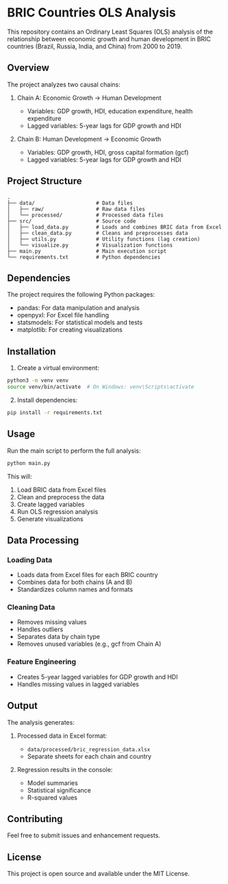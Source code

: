 # BRIC Countries OLS Analysis

This repository contains an Ordinary Least Squares (OLS) analysis of the relationship between economic growth and human development in BRIC countries (Brazil, Russia, India, and China) from 2000 to 2019.

## Overview

The project analyzes two causal chains:

1. Chain A: Economic Growth → Human Development

   - Variables: GDP growth, HDI, education expenditure, health expenditure
   - Lagged variables: 5-year lags for GDP growth and HDI

2. Chain B: Human Development → Economic Growth
   - Variables: GDP growth, HDI, gross capital formation (gcf)
   - Lagged variables: 5-year lags for GDP growth and HDI

## Project Structure

```
.
├── data/                    # Data files
│   ├── raw/                 # Raw data files
│   └── processed/           # Processed data files
├── src/                     # Source code
│   ├── load_data.py         # Loads and combines BRIC data from Excel
│   ├── clean_data.py        # Cleans and preprocesses data
│   ├── utils.py             # Utility functions (lag creation)
│   └── visualize.py         # Visualization functions
├── main.py                  # Main execution script
└── requirements.txt         # Python dependencies
```

## Dependencies

The project requires the following Python packages:

- pandas: For data manipulation and analysis
- openpyxl: For Excel file handling
- statsmodels: For statistical models and tests
- matplotlib: For creating visualizations

## Installation

1. Create a virtual environment:

```bash
python3 -m venv venv
source venv/bin/activate  # On Windows: venv\Scripts\activate
```

2. Install dependencies:

```bash
pip install -r requirements.txt
```

## Usage

Run the main script to perform the full analysis:

```bash
python main.py
```

This will:

1. Load BRIC data from Excel files
2. Clean and preprocess the data
3. Create lagged variables
4. Run OLS regression analysis
5. Generate visualizations

## Data Processing

### Loading Data

- Loads data from Excel files for each BRIC country
- Combines data for both chains (A and B)
- Standardizes column names and formats

### Cleaning Data

- Removes missing values
- Handles outliers
- Separates data by chain type
- Removes unused variables (e.g., gcf from Chain A)

### Feature Engineering

- Creates 5-year lagged variables for GDP growth and HDI
- Handles missing values in lagged variables

## Output

The analysis generates:

1. Processed data in Excel format:

   - `data/processed/bric_regression_data.xlsx`
   - Separate sheets for each chain and country

2. Regression results in the console:
   - Model summaries
   - Statistical significance
   - R-squared values

## Contributing

Feel free to submit issues and enhancement requests.

## License

This project is open source and available under the MIT License.
